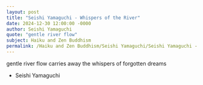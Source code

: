 ```yaml
---
layout: post
title: "Seishi Yamaguchi - Whispers of the River"
date: 2024-12-30 12:00:00 -0000
author: Seishi Yamaguchi
quote: "gentle river flow"
subject: Haiku and Zen Buddhism
permalink: /Haiku and Zen Buddhism/Seishi Yamaguchi/Seishi Yamaguchi - Whispers of the River
---
```


gentle river flow
carries away the whispers
of forgotten dreams

- Seishi Yamaguchi
